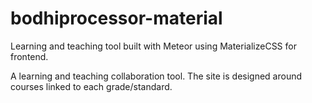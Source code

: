 # bodhiprocessor-material
Learning and teaching tool built with Meteor using MaterializeCSS for frontend.

A learning and teaching collaboration tool. 
The site is designed around courses linked to each grade/standard.
